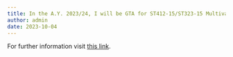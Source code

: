 ```yaml
---
title: In the A.Y. 2023/24, I will be GTA for ST412-15/ST323-15 Multivariate Statistics and ST420-15 Statistical Learning and Big Data.
author: admin
date: 2023-10-04
---
```


For further information visit [this link](https://warwick.ac.uk/fac/sci/statistics/currentstudents/modules).
